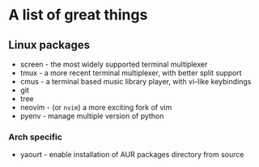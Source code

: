 # A list of great things

## Linux packages
- screen - the most widely supported terminal multiplexer
- tmux - a more recent terminal multiplexer, with better split support
- cmus - a terminal based music library player, with vi-like keybindings
- git
- tree
- neovim - (or `nvim`) a more exciting fork of vim
- pyenv - manage multiple version of python

### Arch specific
- yaourt - enable installation of AUR packages directory from source


